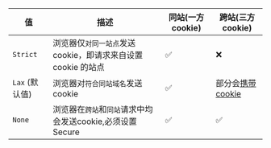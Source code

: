 | 值             | 描述                                                         | 同站(一方cookie) | 跨站(三方cookie) |
| -------------- | ------------------------------------------------------------ | ---------------- | ---------------- |
| `Strict`       | 浏览器仅`对同一站点`发送cookie，即请求来自设置 cookie 的站点 | ✅               | ❌               |
| `Lax` (默认值) | 浏览器对`符合同站域名`发送cookie                             | ✅               | 部分会[携带cookie](https://www.ruanyifeng.com/blog/2019/09/cookie-samesite.html)   |
| `None`         | 浏览器在`跨站`和`同站`请求中均会发送cookie,必须设置 Secure   | ✅               | ✅               |
